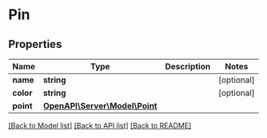 # Pin

## Properties
Name | Type | Description | Notes
------------ | ------------- | ------------- | -------------
**name** | **string** |  | [optional] 
**color** | **string** |  | [optional] 
**point** | [**OpenAPI\Server\Model\Point**](Point.md) |  | 

[[Back to Model list]](../README.md#documentation-for-models) [[Back to API list]](../README.md#documentation-for-api-endpoints) [[Back to README]](../README.md)


